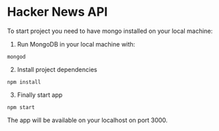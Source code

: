 # Hacker News API

To start project you need to have mongo installed on your local machine:

1. Run MongoDB in your local machine with:

```
mongod
```

2. Install project dependencies
```
npm install
```

3. Finally start app

```
npm start
```

The app will be available on your localhost on port 3000.




